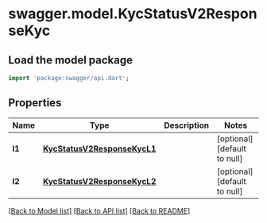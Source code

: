 # swagger.model.KycStatusV2ResponseKyc

## Load the model package
```dart
import 'package:swagger/api.dart';
```

## Properties
Name | Type | Description | Notes
------------ | ------------- | ------------- | -------------
**l1** | [**KycStatusV2ResponseKycL1**](KycStatusV2ResponseKycL1.md) |  | [optional] [default to null]
**l2** | [**KycStatusV2ResponseKycL2**](KycStatusV2ResponseKycL2.md) |  | [optional] [default to null]

[[Back to Model list]](../README.md#documentation-for-models) [[Back to API list]](../README.md#documentation-for-api-endpoints) [[Back to README]](../README.md)



